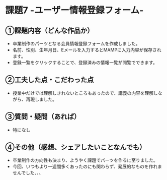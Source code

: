 # 課題7 -ユーザー情報登録フォーム-

## ①課題内容（どんな作品か）
- 卒業制作のパーツとなる会員情報登録フォームを作成しました。
- 名前、性別、生年月日、Eメールを入力するとMAMPに入力内容が保存されます。
- 登録一覧をクリックすることで、登録済みの情報一覧が閲覧でできます。

## ②工夫した点・こだわった点
- 授業中だけでは理解しきれないところもあったので、講義の内容を理解しながら、再現しました。

## ③質問・疑問（あれば）
- 特になし

## ④その他（感想、シェアしたいことなんでも）
- 卒業制作の方向性も決まり、ようやく課題でパーツを作るに至りました。
- 今回、いつもより一週間多くあったのにも関わらず、発展的なものを作れませんでした、、、
